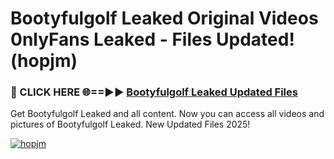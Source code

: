 # Bootyfulgolf Leaked Original Videos 0nlyFans Leaked - Files Updated! (hopjm)

<h3>🔴 CLICK HERE 🌐==►► <a href="https://tinyurl.com/ehrbuxhb" rel="nofollow">Bootyfulgolf Leaked Updated Files</a></h3>

Get Bootyfulgolf Leaked and all content. Now you can access all videos and pictures of Bootyfulgolf Leaked. New Updated Files 2025!

[![hopjm](https://i.imgur.com/lVYEuWS.gif)](https://tinyurl.com/ehrbuxhb)
